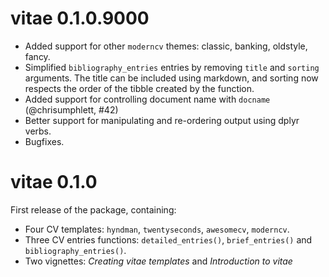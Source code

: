 # vitae 0.1.0.9000

* Added support for other `moderncv` themes: classic, banking, oldstyle, fancy.
* Simplified `bibliography_entries` entries by removing `title` and `sorting`
  arguments. The title can be included using markdown, and sorting now respects
  the order of the tibble created by the function.
* Added support for controlling document name with `docname` (@chrisumphlett, #42)
* Better support for manipulating and re-ordering output using dplyr verbs.
* Bugfixes.

# vitae 0.1.0

First release of the package, containing:
* Four CV templates: `hyndman`, `twentyseconds`, `awesomecv`, `moderncv`.
* Three CV entries functions: `detailed_entries()`, `brief_entries()` and
  `bibliography_entries()`.
* Two vignettes: *Creating vitae templates* and *Introduction to vitae*
